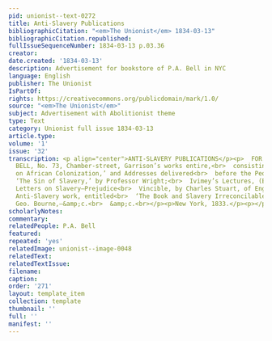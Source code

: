 ```yaml
---
pid: unionist--text-0272
title: Anti-Slavery Publications
bibliographicCitation: "<em>The Unionist</em> 1834-03-13"
bibliographicCitation.republished: 
fullIssueSequenceNumber: 1834-03-13 p.03.36
creator: 
date.created: '1834-03-13'
description: Advertisement for bookstore of P.A. Bell in NYC
language: English
publisher: The Unionist
IsPartOf: 
rights: https://creativecommons.org/publicdomain/mark/1.0/
source: "<em>The Unionist</em>"
subject: Advertisement with Abolitionist theme
type: Text
category: Unionist full issue 1834-03-13
article.type: 
volume: '1'
issue: '32'
transcription: <p align="center">ANTI-SLAVERY PUBLICATIONS</p><p>  FOR sale by P.A.
  BELL, No. 73, Chamber-street, Garrison’s works entire,<br>  consisting of ‘Thoughts
  on African Colonization,’ and Addresses delivered<br>  before the People of Color.
  ‘The Sin of Slavery,’ by Professor Wright;<br>  Ivimey’s Lectures, (English edition)—Paxton’s
  Letters on Slavery—Prejudice<br>  Vincible, by Charles Stuart, of England—A scarce
  Anti-Slavery work, entitled<br>  ‘The Book and Slavery Irreconcilable,’ by the Rev.
  Geo. Bourne,—&amp;c.<br>  &amp;c.<br></p><p>New York, 1833.</p><p></p>
scholarlyNotes: 
commentary: 
relatedPeople: P.A. Bell
featured: 
repeated: 'yes'
relatedImage: unionist--image-0048
relatedText: 
relatedTextIssue: 
filename: 
caption: 
order: '271'
layout: template_item
collection: template
thumbnail: ''
full: ''
manifest: ''
---
```

